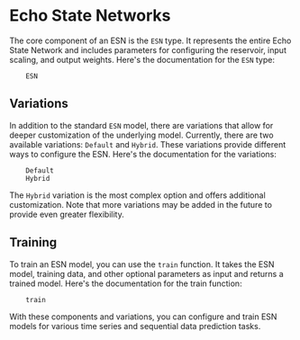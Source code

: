 # Echo State Networks

The core component of an ESN is the `ESN` type. It represents the entire Echo State Network and includes parameters for configuring the reservoir, input scaling, and output weights. Here's the documentation for the `ESN` type:

```@docs
    ESN
```

## Variations

In addition to the standard `ESN` model, there are variations that allow for deeper customization of the underlying model. Currently, there are two available variations: `Default` and `Hybrid`. These variations provide different ways to configure the ESN. Here's the documentation for the variations:

```@docs
    Default
    Hybrid
```

The `Hybrid` variation is the most complex option and offers additional customization. Note that more variations may be added in the future to provide even greater flexibility.

## Training

To train an ESN model, you can use the `train` function. It takes the ESN model, training data, and other optional parameters as input and returns a trained model. Here's the documentation for the train function:

```@docs
    train
```

With these components and variations, you can configure and train ESN models for various time series and sequential data prediction tasks.
